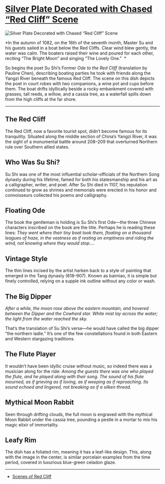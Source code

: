 # [Silver Plate Decorated with Chased “Red Cliff” Scene](http://artsmia.github.io/griot/#/o/114429)
![Silver Plate Decorated with Chased “Red Cliff” Scene](http://api.artsmia.org/images/114429/large.jpg)

*In the autumn of 1082, on the 16th of the seventh month, Master Su and his guests sailed in a boat below the Red Cliffs. Clear wind blew gently, the water was calm. The boaters raised their wine and poured for each other, reciting “The Bright Moon” and singing “The Lovely One.”  *

So begins the poet Su Shi’s Former *Ode to the Red Cliff* (translation by Pauline Chen), describing boating parties he took with friends along the Yangzi River beneath the famous Red Cliff. The scene on this dish depicts the poet in court robes with two companions, a wine pot and cups before them. The boat drifts idyllically beside a rocky embankment covered with grasses, tall reeds, a willow, and a cassia tree, as a waterfall spills down from the high cliffs at the far shore.  

---

## The Red Cliff

The Red Cliff, now a favorite tourist spot, didn’t become famous for its tranquility. Situated along the middle section of China’s Yangzi River, it was the sight of a monumental battle around 208–209 that overturned Northern rule over Southern allied states.

## Who Was Su Shi?

Su Shi was one of the most influential scholar-officials of the Northern Song dynasty during his lifetime, famed for both his statesmanship and his art as a calligrapher, writer, and poet. After Su Shi died in 1107, his reputation continued to grow as shrines and memorials were erected in his honor and connoisseurs collected his poems and calligraphy. 

## Floating Ode

The book the gentleman is holding is Su Shi’s first Ode—the three Chinese characters inscribed on the book are the title. Perhaps he is reading these lines: *They went where their tiny boat took them, floating on a thousand leagues of haze, in the vastness as if resting on emptiness and riding the wind, not knowing where they would stop....*

## Vintage Style

The thin lines incised by the artist harken back to a style of painting that emerged in the Tang dynasty (618–907). Known as baimiao, it is simple but finely controlled, relying on a supple ink outline without any color or wash. 

## The Big Dipper

*After a while, the moon rose above the eastern mountain, and hovered between the Dipper and the Cowherd star. White mist lay across the water; the light from the water reached the sky.*

That’s the translation of Su Shi’s verse—he would have called the big dipper “the northern ladle.” It’s one of the few constellations found in both Eastern and Western stargazing traditions. 

## The Flute Player

It wouldn’t have been idyllic cruise without music, so indeed there was a musician along for the ride: *Among the guests there was one who played the flute, and he played along with their song. The sound of his flute mourned, as if grieving as if loving, as if weeping as if reproaching. Its sound echoed and lingered, not breaking as if a silken thread.*

## Mythical Moon Rabbit

Seen through drifting clouds, the full moon is engraved with the mythical Moon Rabbit under the cassia tree, pounding a pestle in a mortar to mix his magic elixir of immortality.

## Leafy Rim

The dish has a foliated rim, meaning it has a leaf-like design. This, along with the image in the center, is similar porcelain examples from the time period, covered in luxurious blue-green celadon glaze.

---

* [Scenes of Red Cliff](../stories/scenes-of-red-cliff.md)
